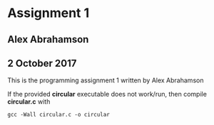 # Assignment 1
## Alex Abrahamson
## 2 October 2017

This is the programming assignment 1 written by Alex Abrahamson

If the provided **circular** executable does not work/run, then compile **circular.c** with 
```
gcc -Wall circular.c -o circular
```

